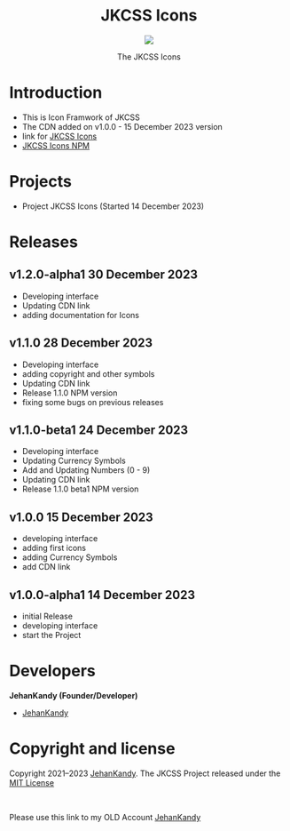 <h1 align="center"> JKCSS Icons </h1>
<p align="center"><img src="https://avatars.githubusercontent.com/u/111488170?s=200&v=4"></p>

<p align="center">The JKCSS Icons</p>

# Introduction

- This is Icon Framwork of JKCSS
- The CDN added on v1.0.0 - 15 December 2023 version
- link for [JKCSS Icons](https://jkcss-css-framework.github.io/JKCSS-Icons/site/content/docs/)
- [JKCSS Icons NPM](https://www.npmjs.com/package/@jehankandy/jkcss-icons)

# Projects

- Project JKCSS Icons (Started 14 December 2023)

# Releases

## v1.2.0-alpha1 30 December 2023

- Developing interface
- Updating CDN link
- adding documentation for Icons

## v1.1.0 28 December 2023

- Developing interface
- adding copyright and other symbols
- Updating CDN link
- Release 1.1.0 NPM version
- fixing some bugs on previous releases

## v1.1.0-beta1 24 December 2023

- Developing interface
- Updating Currency Symbols
- Add and Updating Numbers (0 - 9)
- Updating CDN link
- Release 1.1.0 beta1 NPM version

## v1.0.0 15 December 2023

- developing interface
- adding first icons
- adding Currency Symbols
- add CDN link


## v1.0.0-alpha1 14 December 2023

- initial Release
- developing interface
- start the Project


# Developers
 
 <b>JehanKandy (Founder/Developer)</b>
 
  - [JehanKandy](https://github.com/JehanKandy)




# Copyright and license

Copyright 2021–2023 [JehanKandy](https://github.com/JehanKandy). The JKCSS Project released under the [MIT License](https://github.com/JKCSS/JKCSS-Framework/blob/main/LICENSE)

 
<br>
 
Please use this link to my OLD Account [JehanKandy](https://github.com/JehanKandy)